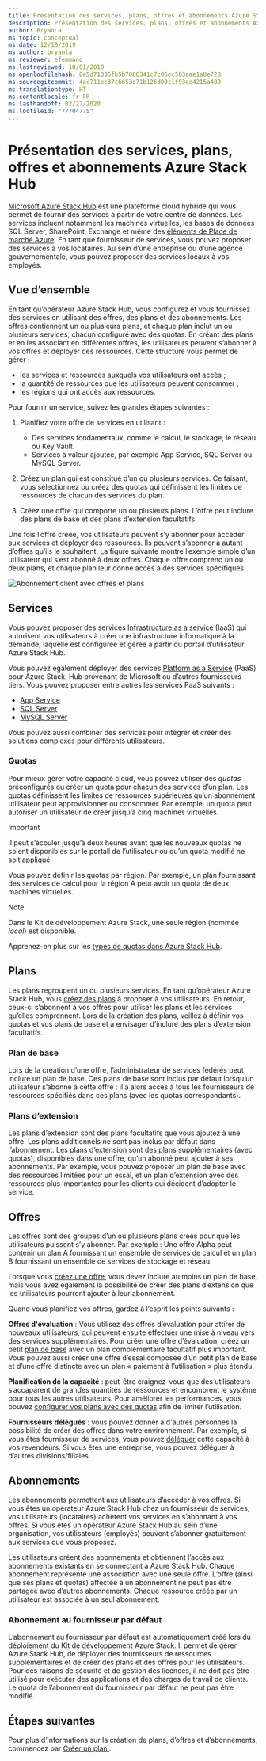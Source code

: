 ```yaml
---
title: Présentation des services, plans, offres et abonnements Azure Stack Hub
description: Présentation des services, plans, offres et abonnements Azure Stack Hub.
author: BryanLa
ms.topic: conceptual
ms.date: 12/18/2019
ms.author: bryanla
ms.reviewer: efemmano
ms.lastreviewed: 10/01/2019
ms.openlocfilehash: 0e5d71335fb5b7086341c7c06ec503aae1a8e728
ms.sourcegitcommit: 4ac711ec37c6653c71b126d09c1f93ec4215a489
ms.translationtype: HT
ms.contentlocale: fr-FR
ms.lasthandoff: 02/27/2020
ms.locfileid: "77704775"
---
```

# <a name="azure-stack-hub-services-plans-offers-subscriptions-overview"></a>Présentation des services, plans, offres et abonnements Azure Stack Hub

[Microsoft Azure Stack Hub](azure-stack-overview.md) est une plateforme cloud hybride qui vous permet de fournir des services à partir de votre centre de données. Les services incluent notamment les machines virtuelles, les bases de données SQL Server, SharePoint, Exchange et même des [éléments de Place de marché Azure](azure-stack-marketplace-azure-items.md). En tant que fournisseur de services, vous pouvez proposer des services à vos locataires. Au sein d’une entreprise ou d’une agence gouvernementale, vous pouvez proposer des services locaux à vos employés.

## <a name="overview"></a>Vue d’ensemble

En tant qu’opérateur Azure Stack Hub, vous configurez et vous fournissez des services en utilisant des offres, des plans et des abonnements. Les offres contiennent un ou plusieurs plans, et chaque plan inclut un ou plusieurs services, chacun configuré avec des quotas. En créant des plans et en les associant en différentes offres, les utilisateurs peuvent s’abonner à vos offres et déployer des ressources. Cette structure vous permet de gérer :

- les services et ressources auxquels vos utilisateurs ont accès ;
- la quantité de ressources que les utilisateurs peuvent consommer ;
- les régions qui ont accès aux ressources.

Pour fournir un service, suivez les grandes étapes suivantes :

1. Planifiez votre offre de services en utilisant :

   - Des services fondamentaux, comme le calcul, le stockage, le réseau ou Key Vault.
   - Services à valeur ajoutée, par exemple App Service, SQL Server ou MySQL Server.

2. Créez un plan qui est constitué d’un ou plusieurs services. Ce faisant, vous sélectionnez ou créez des quotas qui définissent les limites de ressources de chacun des services du plan.
3. Créez une offre qui comporte un ou plusieurs plans. L’offre peut inclure des plans de base et des plans d’extension facultatifs.

Une fois l’offre créée, vos utilisateurs peuvent s’y abonner pour accéder aux services et déployer des ressources. Ils peuvent s’abonner à autant d’offres qu’ils le souhaitent. La figure suivante montre l’exemple simple d’un utilisateur qui s’est abonné à deux offres. Chaque offre comprend un ou deux plans, et chaque plan leur donne accès à des services spécifiques.

![Abonnement client avec offres et plans](media/azure-stack-key-features/image4.png)

## <a name="services"></a>Services

Vous pouvez proposer des services [Infrastructure as a service](https://azure.microsoft.com/overview/what-is-iaas/) (IaaS) qui autorisent vos utilisateurs à créer une infrastructure informatique à la demande, laquelle est configurée et gérée à partir du portail d’utilisateur Azure Stack Hub.

Vous pouvez également déployer des services [Platform as a Service](https://azure.microsoft.com/overview/what-is-paas/) (PaaS) pour Azure Stack, Hub provenant de Microsoft ou d’autres fournisseurs tiers. Vous pouvez proposer entre autres les services PaaS suivants :

- [App Service](azure-stack-app-service-overview.md)
- [SQL Server](azure-stack-sql-resource-provider-deploy.md)
- [MySQL Server](azure-stack-mysql-resource-provider-deploy.md)

Vous pouvez aussi combiner des services pour intégrer et créer des solutions complexes pour différents utilisateurs.

### <a name="quotas"></a>Quotas

Pour mieux gérer votre capacité cloud, vous pouvez utiliser des *quotas* préconfigurés ou créer un quota pour chacun des services d’un plan. Les quotas définissent les limites de ressources supérieures qu’un abonnement utilisateur peut approvisionner ou consommer. Par exemple, un quota peut autoriser un utilisateur de créer jusqu’à cinq machines virtuelles.

> [!IMPORTANT]
> Il peut s’écouler jusqu’à deux heures avant que les nouveaux quotas ne soient disponibles sur le portail de l’utilisateur ou qu’un quota modifié ne soit appliqué.

Vous pouvez définir les quotas par région. Par exemple, un plan fournissant des services de calcul pour la région A peut avoir un quota de deux machines virtuelles.

>[!NOTE]
>Dans le Kit de développement Azure Stack, une seule région (nommée *local*) est disponible.

Apprenez-en plus sur les [types de quotas dans Azure Stack Hub](azure-stack-quota-types.md).

## <a name="plans"></a>Plans

Les plans regroupent un ou plusieurs services. En tant qu’opérateur Azure Stack Hub, vous [créez des plans](azure-stack-create-plan.md) à proposer à vos utilisateurs. En retour, ceux-ci s’abonnent à vos offres pour utiliser les plans et les services qu’elles comprennent. Lors de la création des plans, veillez à définir vos quotas et vos plans de base et à envisager d’inclure des plans d’extension facultatifs.

### <a name="base-plan"></a>Plan de base

Lors de la création d’une offre, l’administrateur de services fédérés peut inclure un plan de base. Ces plans de base sont inclus par défaut lorsqu’un utilisateur s’abonne à cette offre : il a alors accès à tous les fournisseurs de ressources spécifiés dans ces plans (avec les quotas correspondants).

### <a name="add-on-plans"></a>Plans d’extension

Les plans d’extension sont des plans facultatifs que vous ajoutez à une offre. Les plans additionnels ne sont pas inclus par défaut dans l’abonnement. Les plans d’extension sont des plans supplémentaires (avec quotas), disponibles dans une offre, qu’un abonné peut ajouter à ses abonnements. Par exemple, vous pouvez proposer un plan de base avec des ressources limitées pour un essai, et un plan d’extension avec des ressources plus importantes pour les clients qui décident d’adopter le service.

## <a name="offers"></a>Offres

Les offres sont des groupes d’un ou plusieurs plans créés pour que les utilisateurs puissent s’y abonner. Par exemple : Une offre Alpha peut contenir un plan A fournissant un ensemble de services de calcul et un plan B fournissant un ensemble de services de stockage et réseau.

Lorsque vous [créez une offre](azure-stack-create-offer.md), vous devez inclure au moins un plan de base, mais vous avez également la possibilité de créer des plans d’extension que les utilisateurs pourront ajouter à leur abonnement.

Quand vous planifiez vos offres, gardez à l’esprit les points suivants :

**Offres d'évaluation** : Vous utilisez des offres d’évaluation pour attirer de nouveaux utilisateurs, qui peuvent ensuite effectuer une mise à niveau vers des services supplémentaires. Pour créer une offre d’évaluation, créez un petit [plan de base](service-plan-offer-subscription-overview.md#base-plan) avec un plan complémentaire facultatif plus important. Vous pouvez aussi créer une offre d’essai composée d’un petit plan de base et d’une offre distincte avec un plan « paiement à l’utilisation » plus étendu.

**Planification de la capacité** : peut-être craignez-vous que des utilisateurs s’accaparent de grandes quantités de ressources et encombrent le système pour tous les autres utilisateurs. Pour améliorer les performances, vous pouvez [configurer vos plans avec des quotas](service-plan-offer-subscription-overview.md#plans) afin de limiter l’utilisation.

**Fournisseurs délégués** : vous pouvez donner à d'autres personnes la possibilité de créer des offres dans votre environnement. Par exemple, si vous êtes fournisseur de services, vous pouvez [déléguer](azure-stack-delegated-provider.md) cette capacité à vos revendeurs. Si vous êtes une entreprise, vous pouvez déléguer à d’autres divisions/filiales.

## <a name="subscriptions"></a>Abonnements

Les abonnements permettent aux utilisateurs d’accéder à vos offres. Si vous êtes un opérateur Azure Stack Hub chez un fournisseur de services, vos utilisateurs (locataires) achètent vos services en s’abonnant à vos offres. Si vous êtes un opérateur Azure Stack Hub au sein d’une organisation, vos utilisateurs (employés) peuvent s’abonner gratuitement aux services que vous proposez.

Les utilisateurs créent des abonnements et obtiennent l’accès aux abonnements existants en se connectant à Azure Stack Hub. Chaque abonnement représente une association avec une seule offre. L’offre (ainsi que ses plans et quotas) affectée à un abonnement ne peut pas être partagée avec d’autres abonnements. Chaque ressource créée par un utilisateur est associée à un seul abonnement.

### <a name="default-provider-subscription"></a>Abonnement au fournisseur par défaut

L’abonnement au fournisseur par défaut est automatiquement créé lors du déploiement du Kit de développement Azure Stack. Il permet de gérer Azure Stack Hub, de déployer des fournisseurs de ressources supplémentaires et de créer des plans et des offres pour les utilisateurs. Pour des raisons de sécurité et de gestion des licences, il ne doit pas être utilisé pour exécuter des applications et des charges de travail de clients. Le quota de l’abonnement du fournisseur par défaut ne peut pas être modifié.

## <a name="next-steps"></a>Étapes suivantes

Pour plus d’informations sur la création de plans, d’offres et d’abonnements, commencez par [Créer un plan ](azure-stack-create-plan.md).
